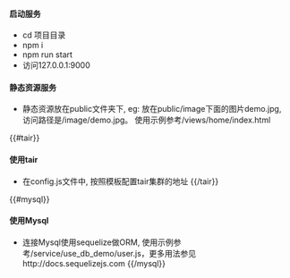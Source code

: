 #### 启动服务
* cd 项目目录
* npm i 
* npm run start
* 访问127.0.0.1:9000

#### 静态资源服务
* 静态资源放在public文件夹下, eg: 放在public/image下面的图片demo.jpg, 访问路径是/image/demo.jpg。 使用示例参考/views/home/index.html

{{#tair}}
#### 使用tair
* 在config.js文件中, 按照模板配置tair集群的地址
{{/tair}}

{{#mysql}}
#### 使用Mysql
* 连接Mysql使用sequelize做ORM, 使用示例参考/service/use_db_demo/user.js，更多用法参见http://docs.sequelizejs.com
{{/mysql}}